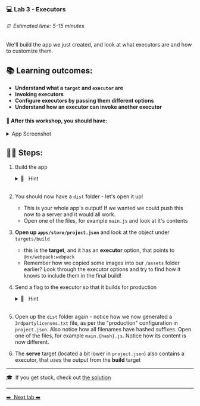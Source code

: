 ### 💻 Lab 3 - Executors

###### ⏰ &nbsp;Estimated time: 5-15 minutes

We'll build the app we just created, and look at what executors are and how to customize them.

## 📚 Learning outcomes:

- **Understand what a `target` and `executor` are**
- **Invoking executors**
- **Configure executors by passing them different options**
- **Understand how an executor can invoke another executor**

#### 📲 After this workshop, you should have:

<details>
  <summary>App Screenshot</summary>
  <img src="../assets/lab3_screenshot.png" width="500" alt="screenshot of lab3 result">
</details>

## 🏋️‍♀️ Steps:

1. Build the app

   <details>
   <summary>🐳 &nbsp;&nbsp;Hint</summary>
   <img src="../assets/lab3_build_cmds.png" alt="Nx executor command structure">
   </details><br />

2. You should now have a `dist` folder - let's open it up!

   - This is your whole app's output! If we wanted we could push this now to a server and it would all work.
   - Open one of the files, for example `main.js` and look at it's contents
     <br />

3. **Open up `apps/store/project.json`** and look at the object under `targets/build`

   - this is the **target**, and it has an **executor** option, that points to `@nx/webpack:webpack`
   - Remember how we copied some images into our `/assets` folder earlier? Look through the executor options and try to find how it knows to include them in the final build!
     <br />

4. Send a flag to the executor so that it builds for production

   <details>
   <summary>🐳 &nbsp;&nbsp;Hint</summary>

   `--configuration=production`

   </details><br />

5. Open up the `dist` folder again - notice how we now generated a `3rdpartylicenses.txt` file, as per the "production" configuration in `project.json`. Also notice how all filenames have hashed suffixes. Open one of the files, for example `main.{hash}.js`. Notice how its content is now different.
   <br />

6. The **serve** target (located a bit lower in `project.json`) also contains a executor, that _uses_ the output from the **build** target
   <br />

---

🎓&nbsp;&nbsp;If you get stuck, check out [the solution](SOLUTION.md)

---

[➡️ &nbsp;Next lab ➡️](../lab3.1/LAB.md)
